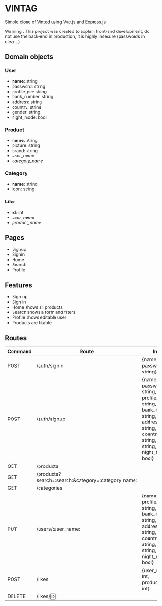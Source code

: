 # VINTAG

Simple clone of Vinted using Vue.js and Express.js

Warning : This project was created to explain front-end development, do not use the back-end in production, it is highly insecure (passwords in clear...)

## Domain objects

### User

* **name**: string
* password: string
* profile_pic: string
* bank_number: string
* address: string
* country: string
* gender: string
* night_mode: bool

### Product

* **name**: string
* picture: string
* brand: string
* *user_name*
* *category_name*

### Category

* **name**: string
* icon: string

### Like

* **id**: int
* *user_name*
* *product_name*

## Pages

* Signup
* Signin
* Home
* Search
* Profile

## Features

* Sign up
* Sign in
* Home shows all products
* Search shows a form and filters
* Profile shows editable user
* Products are likable

## Routes

| Command | Route | Input |
| --- | --- | --- |
| POST | /auth/signin | {name: string, password: string} |
| POST | /auth/signup | {name: string, password: string, profile_pic: string, bank_number: string, address: string, country: string, gender: string, night_mode: bool} |
| GET | /products | |
| GET | /products?search=:search:&category=:category_name: | |
| GET | /categories | |
| PUT | /users/:user_name: | {name: string, profile_pic: string, bank_number: string, address: string, country: string, gender: string, night_mode: bool} |
| POST | /likes | {user_name: int, product_name: int} | |
| DELETE | /likes/:id: | |

